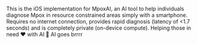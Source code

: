 This is the iOS implementation for MpoxAI, an AI tool to help individuals diagnose Mpox in resource constrained areas simply with a smartphone. 
Requires no internet connection, provides rapid diagnosis (latency of <1.7 seconds) and is completely private (on-device compute).
Helping those in need ❤️ with AI 🤖
AI goes brrrr
